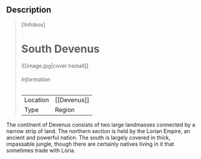 ## Description


> [!infobox]
> # South Devenus
> ![[image.jpg|cover hsmall]]
> ###### Information
> | | |
> |---|---|
> | Location | [[Devenus]] |
> | Type | Region |

The continent of Devenus consists of two large landmasses connected by a narrow strip of land. The northern section is held by the Lorian Empire, an ancient and powerful nation. The south is largely covered in thick, impassable jungle, though there are certainly natives living in it that sometimes trade with Loria.